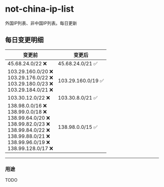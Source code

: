 # not-china-ip-list
外国IP列表、非中国IP列表。每日更新

每日变更明细
--------------------
|  变更前   | 变更后 |
|  ----  | ----  |
|  45.68.24.0/22 :x:  | 45.68.24.0/21 :white_check_mark: | 
|  103.29.160.0/20 :x: <br> 103.29.176.0/22 :x: <br> 103.29.180.0/23 :x: <br> 103.29.184.0/21 :x: <br> | 103.29.160.0/19 :white_check_mark: | 
|  103.30.12.0/22 :x:  | 103.30.8.0/21 :white_check_mark: | 
|  138.98.0.0/16 :x: <br> 138.99.0.0/18 :x: <br> 138.99.64.0/20 :x: <br> 138.99.82.0/23 :x: <br> 138.99.84.0/22 :x: <br> 138.99.88.0/21 :x: <br> 138.99.96.0/19 :x: <br> 138.99.128.0/17 :x: <br> | 138.98.0.0/15 :white_check_mark: | 

--------------------
### 用途
TODO
